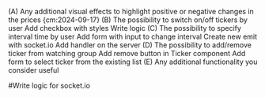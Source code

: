 (A) Any additional visual effects to highlight positive or negative changes in the prices {cm:2024-09-17}
(B) The possibility to switch on/off tickers by user
  Add checkbox with styles
  Write logic
(C) The possibility to specify interval time by user
  Add form with input to change interval
  Create new emit with socket.io
  Add handler on the server
(D) The possibility to add/remove ticker from watching group
  Add remove button in Ticker component
  Add form to select ticker from the existing list
(E) Any additional functionality you consider useful

#Write logic for socket.io